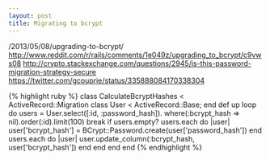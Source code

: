 ```yaml
---
layout: post
title: Migrating to bcrypt
---
```


/2013/05/08/upgrading-to-bcrypt/
http://www.reddit.com/r/rails/comments/1e049z/upgrading_to_bcrypt/c9vws08
http://crypto.stackexchange.com/questions/2945/is-this-password-migration-strategy-secure
https://twitter.com/gcouprie/status/335888084170338304

{% highlight ruby %}
class CalculateBcryptHashes < ActiveRecord::Migration
  class User < ActiveRecord::Base; end
  def up
    loop do
      users = User.select([:id, :password_hash]).
        where(:bcrypt_hash => nil).order(:id).limit(100)
      break if users.empty?
      users.each do |user|
        user['bcrypt_hash'] =
          BCrypt::Password.create(user['password_hash'])
      end
      users.each do |user|
        user.update_column(:bcrypt_hash, user['bcrypt_hash'])
      end
    end
  end
end
{% endhighlight %}
